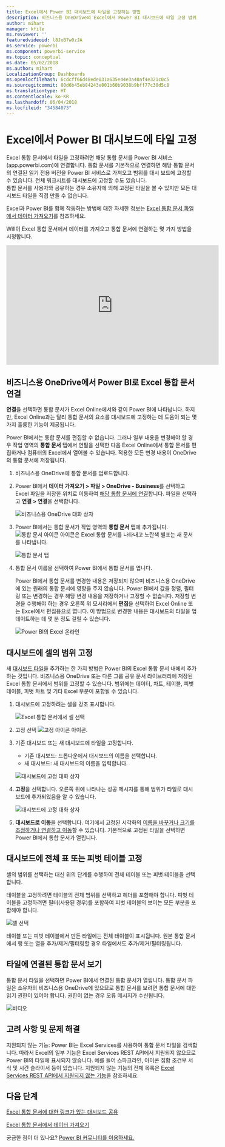 ```yaml
---
title: Excel에서 Power BI 대시보드에 타일을 고정하는 방법
description: 비즈니스용 OneDrive의 Excel에서 Power BI 대시보드에 타일 고정 범위, 차트, 표 고정
author: mihart
manager: kfile
ms.reviewer: ''
featuredvideoid: l8JoB7w0zJA
ms.service: powerbi
ms.component: powerbi-service
ms.topic: conceptual
ms.date: 05/02/2018
ms.author: mihart
LocalizationGroup: Dashboards
ms.openlocfilehash: 6cdcff66d48ede031a635e44e3a40af4e321c0c5
ms.sourcegitcommit: 80d6b45eb84243e801b60b9038b9bff77c30d5c8
ms.translationtype: HT
ms.contentlocale: ko-KR
ms.lasthandoff: 06/04/2018
ms.locfileid: "34584073"
---
```

# <a name="pin-a-tile-to-a-power-bi-dashboard-from-excel"></a>Excel에서 Power BI 대시보드에 타일 고정
Excel 통합 문서에서 타일을 고정하려면 해당 통합 문서를 Power BI 서비스(app.powerbi.com)에 연결합니다. 통합 문서를 기본적으로 연결하면 해당 통합 문서의 연결된 읽기 전용 버전을 Power BI 서비스로 가져오고 범위를 대시 보드에 고정할 수 있습니다. 전체 워크시트를 대시보드에 고정할 수도 있습니다.  
통합 문서를 사용자와 공유하는 경우 소유자에 의해 고정된 타일을 볼 수 있지만 모든 대시보드 타일을 직접 만들 수 없습니다. 

Excel과 Power BI를 함께 작동하는 방법에 대한 자세한 정보는 [Excel 통합 문서 파일에서 데이터 가져오기](http://go.microsoft.com/fwlink/?LinkID=521962)를 참조하세요.

Will이 Excel 통합 문서에서 데이터를 가져오고 통합 문서에 연결하는 몇 가지 방법을 시청합니다.

<iframe width="560" height="315" src="https://www.youtube.com/embed/l8JoB7w0zJA" frameborder="0" allowfullscreen></iframe>

## <a name="connect-your-excel-workbook-from-onedrive-for-business-to-power-bi"></a>비즈니스용 OneDrive에서 Power BI로 Excel 통합 문서 연결
**연결**을 선택하면 통합 문서가 Excel Online에서와 같이 Power BI에 나타납니다. 하지만, Excel Online과는 달리 통합 문서의 요소를 대시보드에 고정하는 데 도움이 되는 몇 가지 훌륭한 기능이 제공됩니다.

Power BI에서는 통합 문서를 편집할 수 없습니다. 그러나 일부 내용을 변경해야 할 경우 작업 영역의 **통합 문서** 탭에서 연필을 선택한 다음 Excel Online에서 통합 문서를 편집하거나 컴퓨터의 Excel에서 열어볼 수 있습니다. 적용한 모든 변경 내용이 OneDrive의 통합 문서에 저장됩니다.

1. 비즈니스용 OneDrive에 통합 문서를 업로드합니다.

2. Power BI에서 **데이터 가져오기 > 파일 > OneDrive - Business**를 선택하고 Excel 파일을 저장한 위치로 이동하여 [해당 통합 문서에 연결](service-excel-workbook-files.md)합니다. 파일을 선택하고 **연결 > 연결**을 선택합니다.

    ![비즈니스용 OneDrive 대화 상자](media/service-dashboard-pin-tile-from-excel/power-bi-connect.png)

3. Power BI에서는 통합 문서가 작업 영역의 **통합 문서** 탭에 추가됩니다.  ![통합 문서 아이콘](media/service-dashboard-pin-tile-from-excel/pbi_workbookicon.png) 아이콘은 Excel 통합 문서를 나타내고 노란색 별표는 새 문서를 나타냅니다.
    
    ![통합 문서 탭](media/service-dashboard-pin-tile-from-excel/power-bi-workbooks.png)
4. 통합 문서 이름을 선택하여 Power BI에서 통합 문서를 엽니다.

    Power BI에서 통합 문서를 변경한 내용은 저장되지 않으며 비즈니스용 OneDrive에 있는 원래의 통합 문서에 영향을 주지 않습니다. Power BI에서 값을 정렬, 필터링 또는 변경하는 경우 해당 변경 내용을 저장하거나 고정할 수 없습니다. 저장할 변경을 수행해야 하는 경우 오른쪽 위 모서리에서 **편집**을 선택하여 Excel Online 또는 Excel에서 편집용으로 엽니다. 이 방법으로 변경한 내용은 대시보드의 타일을 업데이트하는 데 몇 분 정도 걸릴 수 있습니다.
   
    ![Power BI의 Excel 온라인](media/service-dashboard-pin-tile-from-excel/power-bi-opened.png)

## <a name="pin-a-range-of-cells-to-a-dashboard"></a>대시보드에 셀의 범위 고정
새 [대시보드 타일](service-dashboard-tiles.md)을 추가하는 한 가지 방법은 Power BI의 Excel 통합 문서 내에서 추가하는 것입니다. 비즈니스용 OneDrive 또는 다른 그룹 공유 문서 라이브러리에 저장된 Excel 통합 문서에서 범위를 고정할 수 있습니다. 범위에는 데이터, 차트, 테이블, 피벗 테이블, 피벗 차트 및 기타 Excel 부분이 포함될 수 있습니다.

1. 대시보드에 고정하려는 셀을 강조 표시합니다.
   
    ![Excel 통합 문서에서 셀 선택](media/service-dashboard-pin-tile-from-excel/pbi_selectrange.png)
2. 고정 선택 ![고정 아이콘](media/service-dashboard-pin-tile-from-excel/pbi_pintile_small.png) 아이콘. 
3. 기존 대시보드 또는 새 대시보드에 타일을 고정합니다. 
   
   * 기존 대시보드: 드롭다운에서 대시보드의 이름을 선택합니다.
   * 새 대시보드: 새 대시보드의 이름을 입력합니다.
   
    ![대시보드에 고정 대화 상자](media/service-dashboard-pin-tile-from-excel/pbi_dashdialog1.png)
4. **고정**을 선택합니다. 오른쪽 위에 나타나는 성공 메시지를 통해 범위가 타일로 대시보드에 추가되었음을 알 수 있습니다. 
   
    ![대시보드에 고정 대화 상자](media/service-dashboard-pin-tile-from-excel/power-bi-go-to-dashboard.png)
5. **대시보드로 이동**을 선택합니다. 여기에서 고정된 시각화의 [이름을 바꾸거나 크기를 조정하거나 연결하고 이동](service-dashboard-edit-tile.md)할 수 있습니다. 기본적으로 고정된 타일을 선택하면 Power BI에서 통합 문서가 열립니다.

## <a name="pin-an-entire-table-or-pivottable-to-a-dashboard"></a>대시보드에 전체 표 또는 피벗 테이블 고정
셀의 범위를 선택하는 대신 위의 단계를 수행하여 전체 테이블 또는 피벗 테이블을 선택합니다.

테이블을 고정하려면 테이블의 전체 범위를 선택하고 헤더를 포함해야 합니다.  피벗 테이블을 고정하려면 필터(사용된 경우)를 포함하여 피벗 테이블의 보이는 모든 부분을 포함해야 합니다.

 ![셀 선택](media/service-dashboard-pin-tile-from-excel/pbi_selecttable.png)

테이블 또는 피벗 테이블에서 만든 타일에는 전체 테이블이 표시됩니다.  원본 통합 문서에서 행 또는 열을 추가/제거/필터링할 경우 타일에서도 추가/제거/필터링됩니다.

## <a name="view-the-workbook-linked-to-the-tile"></a>타일에 연결된 통합 문서 보기
통합 문서 타일을 선택하면 Power BI에서 연결된 통합 문서가 열립니다. 통합 문서 파일은 소유자의 비즈니스용 OneDrive에 있으므로 통합 문서를 보려면 통합 문서에 대한 읽기 권한이 있어야 합니다. 권한이 없는 경우 오류 메시지가 수신됩니다.  

 ![비디오](media/service-dashboard-pin-tile-from-excel/pin-from-excel.gif)

## <a name="considerations-and-troubleshooting"></a>고려 사항 및 문제 해결
지원되지 않는 기능: Power BI는 Excel Services를 사용하여 통합 문서 타일을 검색합니다. 따라서 Excel의 일부 기능은 Excel Services REST API에서 지원되지 않으므로 Power BI의 타일에 표시되지 않습니다. 예를 들어 스파크라인, 아이콘 집합 조건부 서식 및 시간 슬라이서 등이 있습니다. 지원되지 않는 기능의 전체 목록은 [Excel Services REST API에서 지원되지 않는 기능](http://msdn.microsoft.com/library/office/ff394477.aspx)을 참조하세요.

## <a name="next-steps"></a>다음 단계
[Excel 통합 문서에 대한 링크가 있는 대시보드 공유](service-share-dashboard-that-links-to-excel-onedrive.md)

[Excel 통합 문서에서 데이터 가져오기](service-excel-workbook-files.md)

궁금한 점이 더 있나요? [Power BI 커뮤니티를 이용하세요.](http://community.powerbi.com/)

